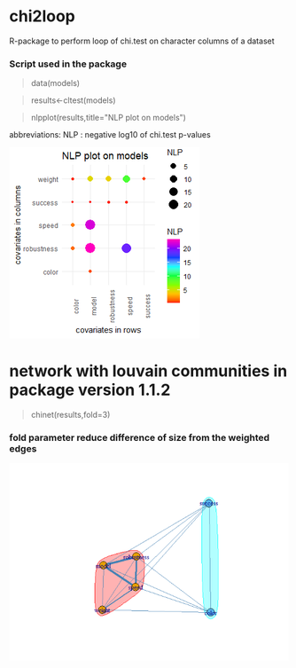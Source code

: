 # chi2loop
R-package to perform loop of chi.test on character columns of a dataset 

### Script used in the package

> data(models)

> results<-cltest(models)

> nlpplot(results,title="NLP plot on models")

abbreviations: NLP : negative log10 of chi.test p-values

![nlpplot](https://github.com/cdesterke/chi2loop/blob/main/nlpplot.png)

# network with louvain communities in package version 1.1.2
> chinet(results,fold=3)
### fold parameter reduce difference of size from the weighted edges

![chinet2](https://github.com/cdesterke/chi2loop/blob/main/chinet2.png)




